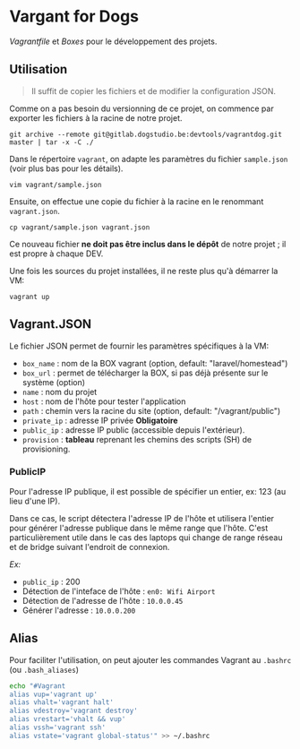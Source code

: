 # Vargant for Dogs

_Vagrantfile_ et _Boxes_ pour le développement des projets. 

## Utilisation

> Il suffit de copier les fichiers et de modifier la configuration JSON.

Comme on a pas besoin du versionning de ce projet, on commence par exporter les fichiers à la racine de notre projet. 
  
    git archive --remote git@gitlab.dogstudio.be:devtools/vagrantdog.git master | tar -x -C ./

Dans le répertoire `vagrant`, on adapte les paramètres du fichier `sample.json` (voir plus bas pour les détails).

    vim vagrant/sample.json

Ensuite, on effectue une copie du fichier à la racine en le renommant `vagrant.json`.

    cp vagrant/sample.json vagrant.json

Ce nouveau fichier **ne doit pas être inclus dans le dépôt** de notre projet ; il est propre à chaque DEV.

Une fois les sources du projet installées, il ne reste plus qu'à démarrer la VM:

    vagrant up

## Vagrant.JSON

Le fichier JSON permet de fournir les paramètres spécifiques à la VM:

* `box_name` : nom de la BOX vagrant (option, default: "laravel/homestead")
* `box_url` : permet de télécharger la BOX, si pas déjà présente sur le système (option)
* `name` : nom du projet
* `host` : nom de l'hôte pour tester l'application
* `path` : chemin vers la racine du site (option, default: "/vagrant/public")
* `private_ip` : adresse IP privée **Obligatoire**
* `public_ip` : adresse IP public (accessible depuis l'extérieur).
* `provision` : **tableau** reprenant les chemins des scripts (SH) de provisioning.

### PublicIP 

Pour l'adresse IP publique, il est possible de spécifier un entier, ex: 123 (au lieu d'une IP).

Dans ce cas, le script détectera l'adresse IP de l'hôte et utilisera l'entier pour générer l'adresse publique dans le même range que l'hôte. 
C'est particulièrement utile dans le cas des laptops qui change de range réseau et de bridge suivant l'endroit de connexion.

_Ex:_ 

* `public_ip` : 200
* Détection de l'inteface de l'hôte : `en0: Wifi Airport`
* Détection de l'adresse de l'hôte : `10.0.0.45`
* Générer l'adresse : `10.0.0.200`

## Alias

Pour faciliter l'utilisation, on peut ajouter les commandes Vagrant au `.bashrc` (ou `.bash_aliases`)

```bash
echo "#Vagrant
alias vup='vagrant up'
alias vhalt='vagrant halt'
alias vdestroy='vagrant destroy'
alias vrestart='vhalt && vup'
alias vssh='vagrant ssh'
alias vstate='vagrant global-status'" >> ~/.bashrc
```

